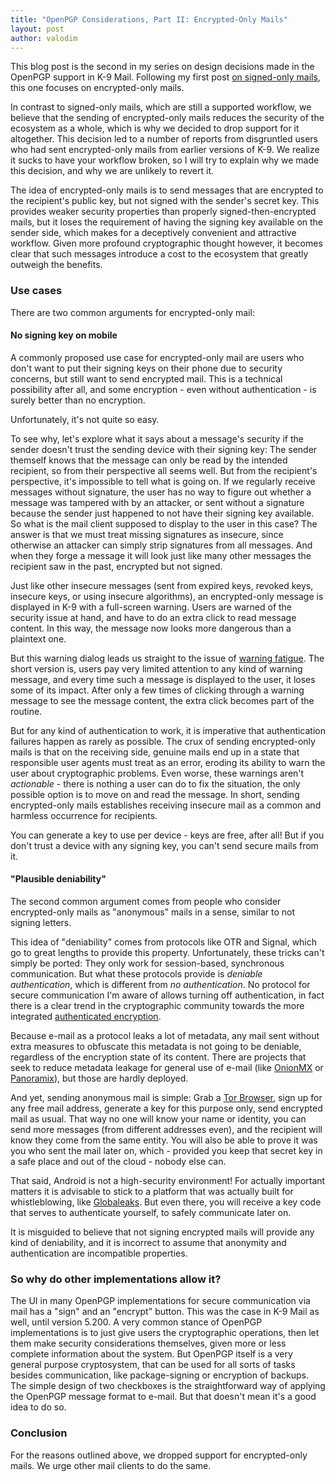 ```yaml
---
title: "OpenPGP Considerations, Part II: Encrypted-Only Mails"
layout: post
author: valodim
---
```


This blog post is the second in my series on design decisions made in the OpenPGP support in K-9 Mail.
Following my first post [on signed-only mails](https://k9mail.github.io/2016/11/24/OpenPGP-Considerations-Part-I.html), this one focuses on encrypted-only mails.

In contrast to signed-only mails, which are still a supported workflow, we believe that the sending of encrypted-only mails reduces the security of the ecosystem as a whole, which is why we decided to drop support for it altogether.
This decision led to a number of reports from disgruntled users who had sent encrypted-only mails from earlier versions of K-9.
We realize it sucks to have your workflow broken, so I will try to explain why we made this decision, and why we are unlikely to revert it.

The idea of encrypted-only mails is to send messages that are encrypted to the recipient's public key, but not signed with the sender's secret key.
This provides weaker security properties than properly signed-then-encrypted mails, but it loses the requirement of having the signing key available on the sender side, which makes for a deceptively convenient and attractive workflow.
Given more profound cryptographic thought however, it becomes clear that such messages introduce a cost to the ecosystem that greatly outweigh the benefits.

### Use cases

There are two common arguments for encrypted-only mail:

#### No signing key on mobile

A commonly proposed use case for encrypted-only mail are users who don't want to put their signing keys on their phone due to security concerns, but still want to send encrypted mail.
This is a technical possibility after all, and some encryption - even without authentication - is surely better than no encryption.

Unfortunately, it's not quite so easy.

To see why, let's explore what it says about a message's security if the sender doesn't trust the sending device with their signing key:
The sender themself knows that the message can only be read by the intended recipient, so from their perspective all seems well.
But from the recipient's perspective, it's impossible to tell what is going on.
If we regularly receive messages without signature, the user has no way to figure out whether a message was tampered with by an attacker, or sent without a signature because the sender just happened to not have their signing key available.
So what is the mail client supposed to display to the user in this case?
The answer is that we must treat missing signatures as insecure, since otherwise an attacker can simply strip signatures from all messages.
And when they forge a message it will look just like many other messages the recipient saw in the past, encrypted but not signed.

Just like other insecure messages (sent from expired keys, revoked keys, insecure keys, or using insecure algorithms), an encrypted-only message is displayed in K-9 with a full-screen warning.
Users are warned of the security issue at hand, and have to do an extra click to read message content.
In this way, the message now looks more dangerous than a plaintext one.

But this warning dialog leads us straight to the issue of [warning fatigue](http://people.ischool.berkeley.edu/~jensg/research/paper/Grossklags-NSPW11.pdf).
The short version is, users pay very limited attention to any kind of warning message, and every time such a message is displayed to the user, it loses some of its impact.
After only a few times of clicking through a warning message to see the message content, the extra click becomes part of the routine.

But for any kind of authentication to work, it is imperative that authentication failures happen as rarely as possible.
The crux of sending encrypted-only mails is that on the receiving side, genuine mails end up in a state that responsible user agents must treat as an error, eroding its ability to warn the user about cryptographic problems.
Even worse, these warnings aren't *actionable* - there is nothing a user can do to fix the situation, the only possible option is to move on and read the message.
In short, sending encrypted-only mails establishes receiving insecure mail as a common and harmless occurrence for recipients.

You can generate a key to use per device - keys are free, after all!
But if you don't trust a device with any signing key, you can't send secure mails from it.

#### "Plausible deniability"

The second common argument comes from people who consider encrypted-only mails as "anonymous" mails in a sense, similar to not signing letters.

This idea of "deniability" comes from protocols like OTR and Signal, which go to great lengths to provide this property.
Unfortunately, these tricks can't simply be ported: They only work for session-based, synchronous communication.
But what these protocols provide is *deniable authentication*, which is different from *no authentication*.
No protocol for secure communication I'm aware of allows turning off authentication, in fact there is a clear trend in the cryptographic community towards the more integrated [authenticated encryption](https://en.wikipedia.org/wiki/Authenticated_encryption).

Because e-mail as a protocol leaks a lot of metadata, any mail sent without extra measures to obfuscate this metadata is not going to be deniable, regardless of the encryption state of its content.
There are projects that seek to reduce metadata leakage for general use of e-mail (like [OnionMX](https://github.com/ehloonion/onionmx) or [Panoramix](https://panoramix-project.eu/)), but those are hardly deployed.

And yet, sending anonymous mail is simple:
Grab a [Tor Browser](https://www.torproject.org/projects/torbrowser.html.en), sign up for any free mail address, generate a key for this purpose only, send encrypted mail as usual.
That way no one will know your name or identity, you can send more messages (from different addresses even), and the recipient will know they come from the same entity.
You will also be able to prove it was you who sent the mail later on, which - provided you keep that secret key in a safe place and out of the cloud - nobody else can.

That said, Android is not a high-security environment!
For actually important matters it is advisable to stick to a platform that was actually built for whistleblowing, like [Globaleaks](https://www.globaleaks.org/implementations/).
But even there, you will receive a key code that serves to authenticate yourself, to safely communicate later on.

It is misguided to believe that not signing encrypted mails will provide any kind of deniability, and it is incorrect to assume that anonymity and authentication are incompatible properties.

### So why do other implementations allow it?

The UI in many OpenPGP implementations for secure communication via mail has a "sign" and an "encrypt" button.
This was the case in K-9 Mail as well, until version 5.200.
A very common stance of OpenPGP implementations is to just give users the cryptographic operations, then let them make security considerations themselves, given more or less complete information about the system.
But OpenPGP itself is a very general purpose cryptosystem, that can be used for all sorts of tasks besides communication, like package-signing or encryption of backups.
The simple design of two checkboxes is the straightforward way of applying the OpenPGP message format to e-mail.
But that doesn't mean it's a good idea to do so.

### Conclusion

For the reasons outlined above, we dropped support for encrypted-only mails.
We urge other mail clients to do the same.
